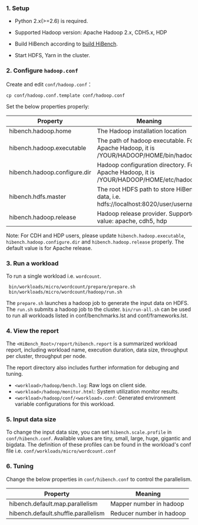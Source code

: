 ### 1. Setup ###
 
 * Python 2.x(>=2.6) is required.
 
 * Supported Hadoop version: Apache Hadoop 2.x, CDH5.x, HDP 

 * Build HiBench according to [build HiBench](build-hibench.md).
 
 * Start HDFS, Yarn in the cluster.


### 2. Configure `hadoop.conf` ###


Create and edit `conf/hadoop.conf`：

    cp conf/hadoop.conf.template conf/hadoop.conf

Set the below properties properly:

Property        |      Meaning
----------------|--------------------------------------------------------
hibench.hadoop.home     |      The Hadoop installation location
hibench.hadoop.executable  |   The path of hadoop executable. For Apache Hadoop, it is /YOUR/HADOOP/HOME/bin/hadoop
hibench.hadoop.configure.dir | Hadoop configuration directory. For Apache Hadoop, it is /YOUR/HADOOP/HOME/etc/hadoop
hibench.hdfs.master       |    The root HDFS path to store HiBench data, i.e. hdfs://localhost:8020/user/username
hibench.hadoop.release    |    Hadoop release provider. Supported value: apache, cdh5, hdp

Note: For CDH and HDP users, please update `hibench.hadoop.executable`, `hibench.hadoop.configure.dir` and `hibench.hadoop.release` properly. The default value is for Apache release.


### 3. Run a workload ###
To run a single workload i.e. `wordcount`. 

     bin/workloads/micro/wordcount/prepare/prepare.sh
     bin/workloads/micro/wordcount/hadoop/run.sh

The `prepare.sh` launches a hadoop job to generate the input data on HDFS. The `run.sh` submits a hadoop job to the cluster. 
`bin/run-all.sh` can be used to run all workloads listed in conf/benchmarks.lst and conf/frameworks.lst.

### 4. View the report ###

   The `<HiBench_Root>/report/hibench.report` is a summarized workload report, including workload name, execution duration, data size, throughput per cluster, throughput per node.

   The report directory also includes further information for debuging and tuning.
     
  * `<workload>/hadoop/bench.log`: Raw logs on client side.
  * `<workload>/hadoop/monitor.html`: System utilization monitor results.
  * `<workload>/hadoop/conf/<workload>.conf`: Generated environment variable configurations for this workload.

### 5. Input data size ###

   To change the input data size, you can set `hibench.scale.profile` in `conf/hibench.conf`. Available values are tiny, small, large, huge, gigantic and bigdata. The definition of these profiles can be found in the workload's conf file i.e. `conf/workloads/micro/wordcount.conf`

### 6. Tuning ###

Change the below properties in `conf/hibench.conf` to control the parallelism.

Property        |      Meaning
----------------|--------------------------------------------------------
hibench.default.map.parallelism     |    Mapper number in hadoop
hibench.default.shuffle.parallelism  |   Reducer number in hadoop

